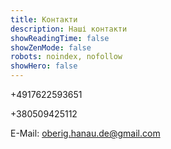 ```yaml
---
title: Контакти
description: Наші контакти
showReadingTime: false
showZenMode: false
robots: noindex, nofollow
showHero: false
---
```

+4917622593651


+380509425112 


E-Mail: oberig.hanau.de@gmail.com
